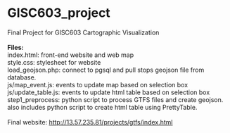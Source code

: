 # GISC603_project
Final Project for GISC603 Cartographic Visualization<br>
<br>
<b>Files:</b><br>
index.html: front-end website and web map<br>
style.css: stylesheet for website<br>
load_geojson.php: connect to pgsql and pull stops geojson file from database.<br>
js/map_event.js: events to update map based on selection box<br>
js/update_table.js: events to update html table based on selection box<br>
step1_preprocess: python script to process GTFS files and create geojson. also includes python script to create html table using PrettyTable.<br>
<br>
Final website: http://13.57.235.81/projects/gtfs/index.html
